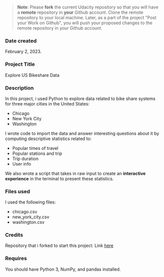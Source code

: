 >**Note**: Please **fork** the current Udacity repository so that you will have a **remote** repository in **your** Github account. Clone the remote repository to your local machine. Later, as a part of the project "Post your Work on Github", you will push your proposed changes to the remote repository in your Github account.

### Date created
February 2, 2023.

### Project Title
Explore US Bikeshare Data

### Description
In this project, i used Python to explore data related to bike share systems for three major cities in the United States:

* Chicago
* New York City
* Washington

I wrote code to import the data and answer interesting questions about it by computing descriptive statistics related to:

* Popular times of travel
* Popular stations and trip
* Trip duration
* User info

We also wrote a script that takes in raw input to create an **interactive experience** in the terminal to present these statistics.

### Files used
I used the following files:

* chicago.csv
* new_york_city.csv
* washington.csv

### Credits
Repository that i forked to start this project: Link [here](https://github.com/udacity/pdsnd_github)

### Requires

You should have Python 3, NumPy, and pandas installed.